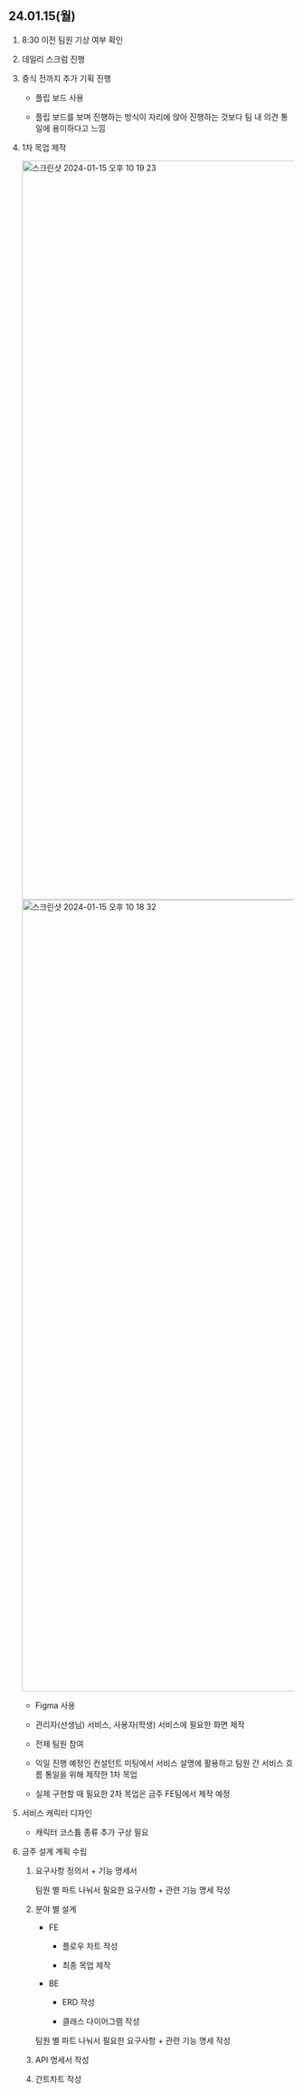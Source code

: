 ## 24.01.15(월)

1. 8:30 이전 팀원 기상 여부 확인

2. 데일리 스크럼 진행

3. 중식 전까지 추가 기획 진행

    * 플립 보드 사용
    
    * 플립 보드를 보며 진행하는 방식이 자리에 앉아 진행하는 것보다 팀 내 의견 통일에 용이하다고 느낌

4. 1차 목업 제작

    <img width="1305" alt="스크린샷 2024-01-15 오후 10 19 23" src="https://github.com/ijo0r98/capstone/assets/88645538/ee826bd1-942b-4492-8bad-e7b6785ea9ea">

    <img width="1398" alt="스크린샷 2024-01-15 오후 10 18 32" src="https://github.com/ijo0r98/capstone/assets/88645538/f9dd236f-8212-4d65-95b2-3037cdde5aba">

    * Figma 사용

    * 관리자(선생님) 서비스, 사용자(학생) 서비스에 필요한 화면 제작

    * 전체 팀원 참여

    * 익일 진행 예정인 컨설턴트 미팅에서 서비스 설명에 활용하고 팀원 간 서비스 흐름 통일을 위해 제작한 1차 목업

    * 실제 구현할 때 필요한 2차 목업은 금주 FE팀에서 제작 예정

5. 서비스 캐릭터 디자인

    * 캐릭터 코스튬 종류 추가 구상 필요

6. 금주 설계 계획 수립

    1. 요구사항 정의서 + 기능 명세서

        팀원 별 파트 나눠서 필요한 요구사항 + 관련 기능 명세 작성

    2. 분야 별 설계

        * FE

          * 플로우 차트 작성

          * 최종 목업 제작

        * BE

          * ERD 작성

          * 클래스 다이어그램 작성

        팀원 별 파트 나눠서 필요한 요구사항 + 관련 기능 명세 작성

    3. API 명세서 작성

    4. 간트차트 작성
